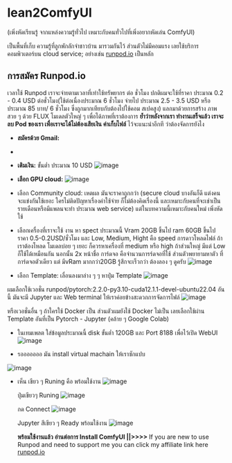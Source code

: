 # lean2ComfyUI 
(เพิ่งหัดเรียนรู้ จากแหล่งความรู้ทั่วไป เหมาะกับคนทั่วไปที่เพิ่งอยากหัดเล่น ComfyUI)

เป็นพื้นที่เก็บ ความรู้ที่ลูกพักลักจำชาวบ้าน มารวมกันไว้
ส่วนตัวไม่มีคอมแรง เลยใช้บริการคอมพิวเตอร์บน cloud service; อย่างเช่น [runpod.io](https://runpod.io?ref=c0v5p0ys) เป็นหลัก
## การสมัคร Runpod.io
เวลาใช้ Runpod เราจะจ่ายตามเวลาที่เท่าใช้ทรัพยากร ต่อ ชั่วโมง
ปกติผมจะใช้ที่ราคา ประมาณ 0.2 - 0.4 USD ต่อชั่วโมง(ใช้ต่อเนื่องประมาณ 6 ชั่วโมง จ่ายไป ประมาณ 2.5 - 3.5 USD หรือประมาณ 85 บาท/ 6 ชั่วโมง ซึ่งถูกมากเทียบกับต้องไปใช้คอม สเปคสูง)
แลกมาด้วยการสร้าง ภาพสวย ๆ ด้วย FLUX โมเดลตัวใหญ่ ๆ เพื่อได้ภาพที่เราต้องการ
**ย้ำว่าหลังจากเรา ทำงานเสร็จแล้ว เราจะลบ Pod ของเรา เพื่อเราจะได้ไม่ต้องเสียเงิน ค่าเก็บไฟล์** ไว้จะแนะนำอีกที ว่าต้องจัดการยังไง

- **สมัครด้วย Gmail:**
- 
- **เติมเงิน:** ขั้นต่ำ ประมาณ 10 USD
  ![image](https://github.com/user-attachments/assets/e1aebf51-0476-4ee8-9658-2add9c27726a)

- **เลือก GPU cloud:**
  ![image](https://github.com/user-attachments/assets/27493015-cd49-4fea-89fe-34516a35a452)

- เลือก Community cloud: เหตผล มันจะราคาถูกกว่า (secure cloud บางอันก็ดี แต่งคนจะแข่งกันใช้เยอะ ใครไม่ติดปัญหาเรื่องค่าใช้จ่าย ก็ไม่ต้องคิดเรื่องนี้ และเหมาะกับคนที่จะเช่าเป็นรายเดือนหรือมีแพลนจะทำ ประมาณ web service) แต่ในบทความนี้เหมาะกับคนใหม่ เพิ่งหัดใช้
  
- เลือกเครื่องที่เราจะใช้ งาน หา spect ประมาณนี้ Vram 20GB ขึ้นไป ram 60GB ขึ้นไป ราคา 0.5-0.2USD/ชั่วโมง และ Low, Medium, Hight คือ speed การดาวโหลดไฟล์ ถ้าเราต้องโหลด โมเดลบ่อย ๆ เยอะ ก็ควรหาเครื่องที่ medium หรือ high ถ้าส่วนใหญ่ มีแต่ Low ก็ใช้ได้เหมือนกัน นอกนั้น 2x หน้าชื่อ การ์ดจอ คือจำนวนการร์ดจอที่ใช้ ส่วนตัวพยายามหาตัว ที่ การ์ดจอตัวเดียว แต่ มีvRam มากกว่า20GB รู้สึกจะเร็วกว่า ต้องลอง ๆ ดูครับ
  ![image](https://github.com/user-attachments/assets/95191c1b-5f0c-44d3-9ec0-a6824b8f2276)

- เลือก Template: เลื่อนลงมาล่าง ๆ ๆ หาปุ่ม Template 
  ![image](https://github.com/user-attachments/assets/8ae9a710-35de-4b56-8725-f08b725df780)

ผมเลือกใช้เวอชั่น runpod/pytorch:2.2.0-py3.10-cuda12.1.1-devel-ubuntu22.04 อันนี้ มันจะมี Jupyter และ Web terminal ให้เราค่อยข้างสะดวกการจัดการไฟล์
  ![image](https://github.com/user-attachments/assets/6866b2f0-21b7-4dec-8fe4-bb4f71b4e208)

หรือเวอชั่นอื่น ๆ ถ้าใครใช้ Docker เป็น ส่วนตัวผมยังใช้ Docker ไม่เป็น เลยเลือกใช้ผ่าน Template อันที่เป็น Pytorch - Jupyter (คล้าย ๆ Google Colab)

- ในเทมเพลต ใส่ข้อมูลประมาณนี้ disk ขั้นต่ำ 120GB และ Port 8188 เพื่อไว้เปิด WebUI
  ![image](https://github.com/user-attachments/assets/7402ed67-3e2e-4418-8871-c28f6bb62daa)


- รอออออออ  มัน install virtual machain ให้เราซักแปบ
  
![image](https://github.com/user-attachments/assets/d7a9a6cb-181e-4a3a-97de-190829ad96a4)

- เห็น เขียว ๆ Runing คือ พร้อมใช้งาน
  ![image](https://github.com/user-attachments/assets/f9a541d3-6a68-4937-8b4a-9e99784ee9ff)

  ปุ่มเขียวๆ Runing
  ![image](https://github.com/user-attachments/assets/07acd97c-908e-4b60-a7bb-1bf010b95a60)

  กด Connect
  ![image](https://github.com/user-attachments/assets/6c641237-6332-4924-a94d-6a622cfbf8d4)

  Jupyter สีเขียว ๆ Ready พร้อมใช้งาน
  ![image](https://github.com/user-attachments/assets/5a5a93c3-428e-4d77-ade6-0360c9962d95)

  **พร้อมใช้งานแล้ว อ่านต่อการ Install ComfyUI ||>>>>**
If you are new to use Runpod and need to support me you can click my affiliate link here [runpod.io](https://runpod.io?ref=c0v5p0ys)
  












